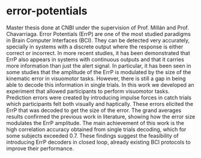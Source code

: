 # error-potentials

Master thesis done at CNBI under the supervision of Prof. Millán and Prof. Chavarriaga. 
Error Potentials (ErrP) are one of the most studied paradigms in Brain Computer Interfaces (BCI). They 
can be detected very accurately, specially in systems with a discrete output where the response is either correct or incorrect. In more recent studies, it has been demonstrated that ErrP also appears in systems with continuous outputs and that it carries more information than just the alert signal. In particular, it has been seen in some studies that the amplitude of the ErrP is modulated by the size of the kinematic error in visuomotor tasks. However, there is still a gap in being able to decode this information in single trials.
In this work we developed an experiment that allowed participants to perform visuomotor tasks. Prediction errors were created by introducing impulse forces in catch trials which participants felt both
visually and haptically. These errors elicited the ErrP that was decoded to get the size of the error. The grand averages results confirmed the previous work in literature, showing how the error size modulates the ErrP amplitude. The main achievement of this work is the high correlation accuracy obtained from single trials decoding, which for some subjects exceeded 0.7. These findings suggest the feasibility of introducing ErrP decoders in closed loop, already existing BCI protocols to improve their performance.
